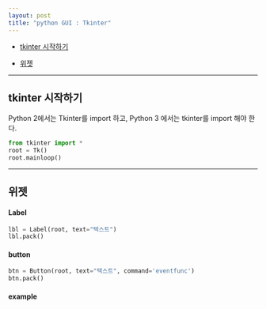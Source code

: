 ```yaml
---
layout: post
title: "python GUI : Tkinter"
---
```


- [tkinter 시작하기](#tkinter-시작하기)

- [위젯](#위젯)

---
## tkinter 시작하기
Python 2에서는 Tkinter를 import 하고, Python 3 에서는 tkinter를 import 해야 한다.

``` python 
from tkinter import *
root = Tk()
root.mainloop()
```
---
## 위젯
#### Label

``` python
lbl = Label(root, text="텍스트")
lbl.pack()
```
#### button

``` python
btn = Button(root, text="텍스트", command='eventfunc')
btn.pack()
```

#### example
``` python

```

